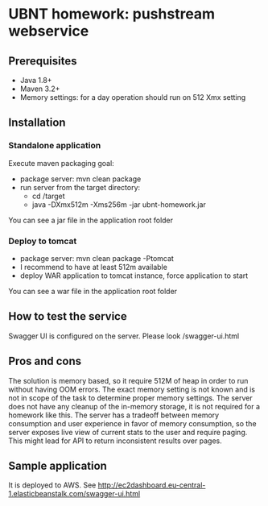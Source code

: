 # UBNT homework: pushstream webservice

## Prerequisites

- Java 1.8+
- Maven 3.2+
- Memory settings: for a day operation should run on 512 Xmx setting

## Installation

### Standalone application
Execute maven packaging goal:
- package server: mvn clean package
- run server from the target directory:
    - cd /target
    - java -DXmx512m -Xms256m -jar ubnt-homework.jar
   
You can see a jar file in the application root folder 

### Deploy to tomcat
- package server: mvn clean package -Ptomcat
- I recommend to have at least 512m available
- deploy WAR application to tomcat instance, force application to start

You can see a war file in the application root folder

## How to test the service 

Swagger UI is configured on the server. Please look /swagger-ui.html

## Pros and cons

The solution is memory based, so it require 512M of heap in order to run without having OOM errors. 
The exact memory setting is not known and is not in scope of the task to determine proper memory settings. 
The server does not have any cleanup of the in-memory storage, it is not required for a homework like this. 
The server has a tradeoff between memory consumption and user experience in favor of memory consumption, so the
 server exposes live view of current stats to the user and require paging. This might lead for API to return
  inconsistent results over pages. 
   
## Sample application

It is deployed to AWS. 
See http://ec2dashboard.eu-central-1.elasticbeanstalk.com/swagger-ui.html
